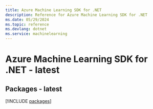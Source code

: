 ```yaml
---
title: Azure Machine Learning SDK for .NET
description: Reference for Azure Machine Learning SDK for .NET
ms.date: 05/29/2024
ms.topic: reference
ms.devlang: dotnet
ms.service: machinelearning
---
```

# Azure Machine Learning SDK for .NET - latest
## Packages - latest
[!INCLUDE [packages](machine-learning-index.md)]